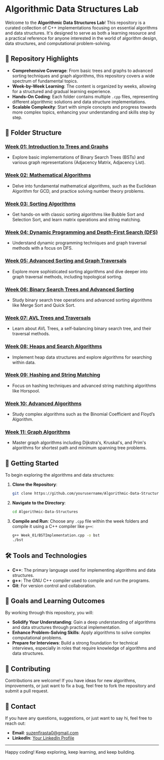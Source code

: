 # Algorithmic Data Structures Lab

Welcome to the **Algorithmic Data Structures Lab**! This repository is a curated collection of C++ implementations focusing on essential algorithms and data structures. It's designed to serve as both a learning resource and a practical reference for anyone interested in the world of algorithm design, data structures, and computational problem-solving.

## 🌟 Repository Highlights

- **Comprehensive Coverage**: From basic trees and graphs to advanced sorting techniques and graph algorithms, this repository covers a wide spectrum of fundamental topics.
- **Week-by-Week Learning**: The content is organized by weeks, allowing for a structured and gradual learning experience.
- **Hands-On Coding**: Each folder contains multiple `.cpp` files, representing different algorithmic solutions and data structure implementations.
- **Scalable Complexity**: Start with simple concepts and progress towards more complex topics, enhancing your understanding and skills step by step.

## 📁 Folder Structure

### [Week 01: Introduction to Trees and Graphs](./Week_01)
- Explore basic implementations of Binary Search Trees (BSTs) and various graph representations (Adjacency Matrix, Adjacency List).

### [Week 02: Mathematical Algorithms](./Week_02)
- Delve into fundamental mathematical algorithms, such as the Euclidean Algorithm for GCD, and practice solving number theory problems.

### [Week 03: Sorting Algorithms](./Week_03)
- Get hands-on with classic sorting algorithms like Bubble Sort and Selection Sort, and learn matrix operations and string matching.

### [Week 04: Dynamic Programming and Depth-First Search (DFS)](./Week_04)
- Understand dynamic programming techniques and graph traversal methods with a focus on DFS.

### [Week 05: Advanced Sorting and Graph Traversals](./Week_05)
- Explore more sophisticated sorting algorithms and dive deeper into graph traversal methods, including topological sorting.

### [Week 06: Binary Search Trees and Advanced Sorting](./Week_06)
- Study binary search tree operations and advanced sorting algorithms like Merge Sort and Quick Sort.

### [Week 07: AVL Trees and Traversals](./Week_07)
- Learn about AVL Trees, a self-balancing binary search tree, and their traversal methods.

### [Week 08: Heaps and Search Algorithms](./Week_08)
- Implement heap data structures and explore algorithms for searching within data.

### [Week 09: Hashing and String Matching](./Week_09)
- Focus on hashing techniques and advanced string matching algorithms like Horspool.

### [Week 10: Advanced Algorithms](./Week_10)
- Study complex algorithms such as the Binomial Coefficient and Floyd’s Algorithm.

### [Week 11: Graph Algorithms](./Week_11)
- Master graph algorithms including Dijkstra's, Kruskal's, and Prim's algorithms for shortest path and minimum spanning tree problems.


## 🚀 Getting Started

To begin exploring the algorithms and data structures:

1. **Clone the Repository**:
    ```bash
    git clone https://github.com/yourusername/Algorithmic-Data-Structures.git
    ```
2. **Navigate to the Directory**:
    ```bash
    cd Algorithmic-Data-Structures
    ```
3. **Compile and Run**:
    Choose any `.cpp` file within the week folders and compile it using a C++ compiler like `g++`:
    ```bash
    g++ Week_01/BSTImplementation.cpp -o bst
    ./bst
    ```

## 🛠 Tools and Technologies

- **C++**: The primary language used for implementing algorithms and data structures.
- **g++**: The GNU C++ compiler used to compile and run the programs.
- **Git**: For version control and collaboration.

## 🎯 Goals and Learning Outcomes

By working through this repository, you will:

- **Solidify Your Understanding**: Gain a deep understanding of algorithms and data structures through practical implementation.
- **Enhance Problem-Solving Skills**: Apply algorithms to solve complex computational problems.
- **Prepare for Interviews**: Build a strong foundation for technical interviews, especially in roles that require knowledge of algorithms and data structures.

## 🌱 Contributing

Contributions are welcome! If you have ideas for new algorithms, improvements, or just want to fix a bug, feel free to fork the repository and submit a pull request.

## 👥 Contact

If you have any questions, suggestions, or just want to say hi, feel free to reach out:

- **Email**: suzenfirasta0@gmail.com
- **LinkedIn**: [Your LinkedIn Profile](https://www.linkedin.com/in/suzen-firasta/)

---

Happy coding! Keep exploring, keep learning, and keep building.

